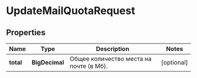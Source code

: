 

# UpdateMailQuotaRequest


## Properties

| Name | Type | Description | Notes |
|------------ | ------------- | ------------- | -------------|
|**total** | **BigDecimal** | Общее количество места на почте (в Мб). |  [optional] |



